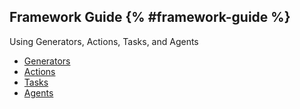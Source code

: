 ## Framework Guide {% #framework-guide %}

Using Generators, Actions, Tasks, and Agents

- [Generators](/docs/concepts/generators)
- [Actions](/docs/concepts/actions)
- [Tasks](/docs/concepts/tasks)
- [Agents](/docs/concepts/agents)
